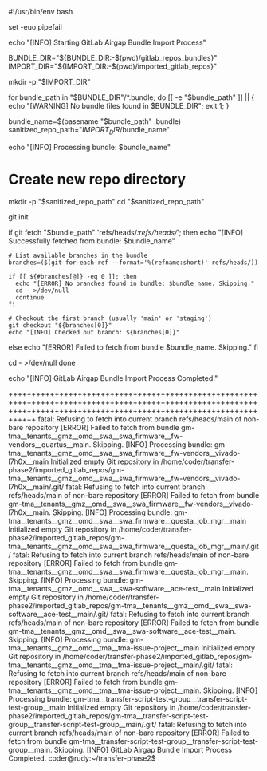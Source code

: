 #!/usr/bin/env bash

set -euo pipefail

echo "[INFO] Starting GitLab Airgap Bundle Import Process"

BUNDLE_DIR="${BUNDLE_DIR:-$(pwd)/gitlab_repos_bundles}"
IMPORT_DIR="${IMPORT_DIR:-$(pwd)/imported_gitlab_repos}"

mkdir -p "$IMPORT_DIR"

for bundle_path in "$BUNDLE_DIR"/*.bundle; do
  [[ -e "$bundle_path" ]] || { echo "[WARNING] No bundle files found in $BUNDLE_DIR"; exit 1; }

  bundle_name=$(basename "$bundle_path" .bundle)
  sanitized_repo_path="$IMPORT_DIR/$bundle_name"

  echo "[INFO] Processing bundle: $bundle_name"

  # Create new repo directory
  mkdir -p "$sanitized_repo_path"
  cd "$sanitized_repo_path"

  git init

  if git fetch "$bundle_path" 'refs/heads/*:refs/heads/*'; then
    echo "[INFO] Successfully fetched from bundle: $bundle_name"

    # List available branches in the bundle
    branches=($(git for-each-ref --format='%(refname:short)' refs/heads/))

    if [[ ${#branches[@]} -eq 0 ]]; then
      echo "[ERROR] No branches found in bundle: $bundle_name. Skipping."
      cd - >/dev/null
      continue
    fi

    # Checkout the first branch (usually 'main' or 'staging')
    git checkout "${branches[0]}"
    echo "[INFO] Checked out branch: ${branches[0]}"
  else
    echo "[ERROR] Failed to fetch from bundle $bundle_name. Skipping."
  fi

  cd - >/dev/null
done

echo "[INFO] GitLab Airgap Bundle Import Process Completed."



++++++++++++++++++++++++++++++++++++++++++++++++++++++++++++++++++++++++++++++++++++++++++++++++++++++++++++++++++++++++++++++++++++++++++++++++++++++++++++++++++++++++
fatal: Refusing to fetch into current branch refs/heads/main of non-bare repository
[ERROR] Failed to fetch from bundle gm-tma__tenants__gmz__omd__swa__swa_firmware__fw-vendors__quartus__main. Skipping.
[INFO] Processing bundle: gm-tma__tenants__gmz__omd__swa__swa_firmware__fw-vendors__vivado-l7h0x__main
Initialized empty Git repository in /home/coder/transfer-phase2/imported_gitlab_repos/gm-tma__tenants__gmz__omd__swa__swa_firmware__fw-vendors__vivado-l7h0x__main/.git/
fatal: Refusing to fetch into current branch refs/heads/main of non-bare repository
[ERROR] Failed to fetch from bundle gm-tma__tenants__gmz__omd__swa__swa_firmware__fw-vendors__vivado-l7h0x__main. Skipping.
[INFO] Processing bundle: gm-tma__tenants__gmz__omd__swa__swa_firmware__questa_job_mgr__main
Initialized empty Git repository in /home/coder/transfer-phase2/imported_gitlab_repos/gm-tma__tenants__gmz__omd__swa__swa_firmware__questa_job_mgr__main/.git/
fatal: Refusing to fetch into current branch refs/heads/main of non-bare repository
[ERROR] Failed to fetch from bundle gm-tma__tenants__gmz__omd__swa__swa_firmware__questa_job_mgr__main. Skipping.
[INFO] Processing bundle: gm-tma__tenants__gmz__omd__swa__swa-software__ace-test__main
Initialized empty Git repository in /home/coder/transfer-phase2/imported_gitlab_repos/gm-tma__tenants__gmz__omd__swa__swa-software__ace-test__main/.git/
fatal: Refusing to fetch into current branch refs/heads/main of non-bare repository
[ERROR] Failed to fetch from bundle gm-tma__tenants__gmz__omd__swa__swa-software__ace-test__main. Skipping.
[INFO] Processing bundle: gm-tma__tenants__gmz__omd__tma__tma-issue-project__main
Initialized empty Git repository in /home/coder/transfer-phase2/imported_gitlab_repos/gm-tma__tenants__gmz__omd__tma__tma-issue-project__main/.git/
fatal: Refusing to fetch into current branch refs/heads/main of non-bare repository
[ERROR] Failed to fetch from bundle gm-tma__tenants__gmz__omd__tma__tma-issue-project__main. Skipping.
[INFO] Processing bundle: gm-tma__transfer-script-test-group__transfer-script-test-group__main
Initialized empty Git repository in /home/coder/transfer-phase2/imported_gitlab_repos/gm-tma__transfer-script-test-group__transfer-script-test-group__main/.git/
fatal: Refusing to fetch into current branch refs/heads/main of non-bare repository
[ERROR] Failed to fetch from bundle gm-tma__transfer-script-test-group__transfer-script-test-group__main. Skipping.
[INFO] GitLab Airgap Bundle Import Process Completed.
coder@rudy:~/transfer-phase2$ 
